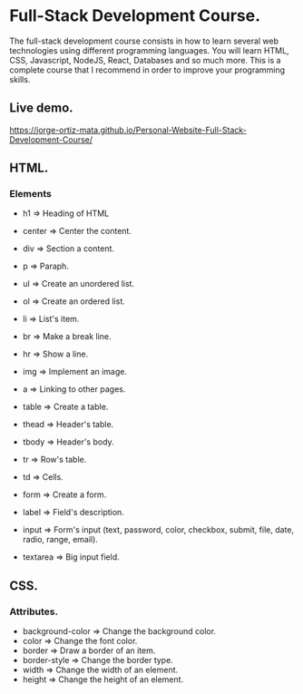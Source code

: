 
# Full-Stack Development Course.

The full-stack development course consists in how to learn several web technologies using different programming languages.
You will learn HTML, CSS, Javascript, NodeJS, React, Databases and so much more. This is a complete course that I recommend
in order to improve your programming skills.

## Live demo.

https://jorge-ortiz-mata.github.io/Personal-Website-Full-Stack-Development-Course/

## HTML.

### Elements

* h1 => Heading of HTML
* center => Center the content.
* div => Section a content.
* p => Paraph.

* ul => Create an unordered list.
* ol => Create an ordered list.
* li => List's item.
* br => Make a break line.
* hr => Show a line.

* img => Implement an image.

* a => Linking to other pages.

* table => Create a table.
* thead => Header's table.
* tbody => Header's body.
* tr => Row's table.
* td => Cells.

* form => Create a form.
* label => Field's description.
* input => Form's input (text, password, color, checkbox, submit, file, date, radio, range, email).
* textarea => Big input field.

## CSS.

### Attributes.

* background-color => Change the background color.
* color => Change the font color.
* border => Draw a border of an item.
* border-style => Change the border type.
* width => Change the width of an element.
* height => Change the height of an element.
